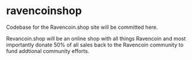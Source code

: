 # ravencoinshop
Codebase for the Ravencoin.shop site will be committed here. 

Revancoin.shop will be an online shop with all things Ravencoin and most importantly donate 50% of all sales back to the Ravencoin community to fund addtional community efforts.